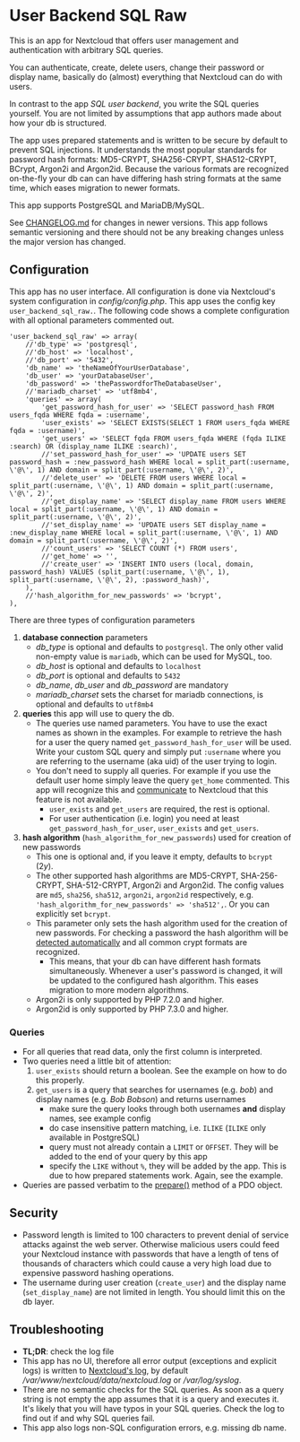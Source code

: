 # User Backend SQL Raw
This is an app for Nextcloud that offers user management and authentication with arbitrary SQL queries. 

You can authenticate, create, delete users, change their password or display name, basically do (almost) everything that Nextcloud can do with users.

In contrast to the app *SQL user backend*, you write the SQL queries yourself. You are not limited by assumptions that app authors made about how your db is structured.

The app uses prepared statements and is written to be secure by default to prevent SQL injections. It understands the most popular standards for password hash formats: MD5-CRYPT, SHA256-CRYPT, SHA512-CRYPT, BCrypt, Argon2i and Argon2id. Because the various formats are recognized on-the-fly your db can can have differing hash string formats at the same time, which eases migration to newer formats.

This app supports PostgreSQL and MariaDB/MySQL.

See [CHANGELOG.md](CHANGELOG.md) for changes in newer versions. This app follows semantic versioning and there should not be any breaking changes unless the major version has changed. 

## Configuration
This app has no user interface. All configuration is done via Nextcloud's system configuration in
 *config/config.php*. This app uses the config key `user_backend_sql_raw.`. The following code shows a 
 complete configuration with all optional parameters commented out.

	'user_backend_sql_raw' => array(
		//'db_type' => 'postgresql',
		//'db_host' => 'localhost',
		//'db_port' => '5432',
		'db_name' => 'theNameOfYourUserDatabase',
		'db_user' => 'yourDatabaseUser',
		'db_password' => 'thePasswordforTheDatabaseUser',
		//'mariadb_charset' => 'utf8mb4',
		'queries' => array(
			'get_password_hash_for_user' => 'SELECT password_hash FROM users_fqda WHERE fqda = :username',
			'user_exists' => 'SELECT EXISTS(SELECT 1 FROM users_fqda WHERE fqda = :username)',
			'get_users' => 'SELECT fqda FROM users_fqda WHERE (fqda ILIKE :search) OR (display_name ILIKE :search)',
			//'set_password_hash_for_user' => 'UPDATE users SET password_hash = :new_password_hash WHERE local = split_part(:username, \'@\', 1) AND domain = split_part(:username, \'@\', 2)',
			//'delete_user' => 'DELETE FROM users WHERE local = split_part(:username, \'@\', 1) AND domain = split_part(:username, \'@\', 2)',
			//'get_display_name' => 'SELECT display_name FROM users WHERE local = split_part(:username, \'@\', 1) AND domain = split_part(:username, \'@\', 2)',
			//'set_display_name' => 'UPDATE users SET display_name = :new_display_name WHERE local = split_part(:username, \'@\', 1) AND domain = split_part(:username, \'@\', 2)',
			//'count_users' => 'SELECT COUNT (*) FROM users',
			//'get_home' => '',
			//'create_user' => 'INSERT INTO users (local, domain, password_hash) VALUES (split_part(:username, \'@\', 1), split_part(:username, \'@\', 2), :password_hash)',
		),
		//'hash_algorithm_for_new_passwords' => 'bcrypt',
	),


There are three types of configuration parameters
1. **database connection** parameters
	- *db_type* is optional and defaults to `postgresql`. The only other valid non-empty value is `mariadb`, which can be used for MySQL, too.
	- *db_host* is optional and defaults to `localhost`
	- *db_port* is optional and defaults to `5432`
	- *db_name*, *db_user* and *db_password* are mandatory
	- *mariadb_charset* sets the charset for mariadb connections, is optional and defaults to `utf8mb4`
2. **queries** this app will use to query the db.
	- The queries use named parameters. You have to use the exact names as shown in the examples. For
 example to retrieve the hash for a user the query named `get_password_hash_for_user` will be 
 used. Write your custom SQL query and simply put `:username` where you are referring to 
 the username (aka uid) of the user trying to login.
	- You don't need to supply all queries. For example if you use the default user home simply 
 leave the query `get_home` commented. This app will recognize 
 this and [communicate](https://docs.nextcloud.com/server/13/developer_manual/api/OCP/UserInterface.html#OCP\UserInterface::implementsActions) to Nextcloud that this feature is not available.
		- `user_exists` and `get_users` are required, the rest is optional.
		-  For user authentication (i.e. login) you need at least `get_password_hash_for_user`, 
	`user_exists` and `get_users`.
3. **hash algorithm** (`hash_algorithm_for_new_passwords`) used for creation of new passwords
	- This one is optional and, if you leave it empty, defaults to `bcrypt` ($2y$).
	- The other supported hash algorithms are MD5-CRYPT, SHA-256-CRYPT, SHA-512-CRYPT, Argon2i and Argon2id. 
	The config values are `md5`, `sha256`, `sha512`, `argon2i`, `argon2id` respectively, e.g. 
	  `'hash_algorithm_for_new_passwords' => 'sha512',`. Or you can explicitly set `bcrypt`.
	- This parameter only sets the hash algorithm used for the creation of new passwords. For
	 checking a password the hash algorithm will be [detected automatically](http://php.net/manual/en/function.password-verify.php)
	 and all common crypt formats are recognized.
		- This means, that your db can have different hash formats simultaneously. Whenever a 
		user's password is changed, it will be updated to the configured hash algorithm. This eases 
		 migration to more modern algorithms.
	- Argon2i is only supported by PHP 7.2.0 and higher.
	- Argon2id is only supported by PHP 7.3.0 and higher.

### Queries
- For all queries that read data, only the first column is interpreted.
- Two queries need a little bit of attention:
	1. `user_exists` should return a boolean. See the example on how to do this properly.
	2. `get_users` is a query that searches for usernames (e.g. *bob*) and display names (e.g. *Bob Bobson*) and returns usernames
		- make sure the query looks through both usernames **and** display names, see example config
		- do case insensitive pattern matching, i.e. `ILIKE` (`ILIKE` only available in PostgreSQL)
		- query must not already contain a `LIMIT` or `OFFSET`. They will be added to the end of your query by
	      this app
		- specify the `LIKE` without `%`, they will be added by the app. This is due to how prepared
		  statements work. Again, see the example.
- Queries are passed verbatim to the
   [prepare()](http://php.net/manual/en/pdo.prepare.php) method of a PDO object.

## Security
- Password length is limited to 100 characters to prevent denial of service attacks against the 
web server. Otherwise malicious users could feed your Nextcloud instance with passwords that have a length of tens of thousands of characters which could cause a very
 high load due to expensive password hashing operations.
- The username during user creation (`create_user`) and the display name (`set_display_name`) are
 not limited in length. You should limit this on the db layer.
 
## Troubleshooting
- **TL;DR**: check the log file
- This app has no UI, therefore all error output (exceptions and explicit logs) is written to [Nextcloud's log](https://docs.nextcloud.com/server/16/admin_manual/configuration_server/logging_configuration.html), 
by default  */var/www/nextcloud/data/nextcloud.log* or */var/log/syslog*.
- There are no semantic checks for the SQL queries. As soon as a query string
  is not empty the app assumes that it is a query and executes it. It's likely that you will 
  have typos in your SQL queries. Check the log to find out if and why SQL queries fail.
- This app also logs non-SQL configuration errors, e.g. missing db name.
